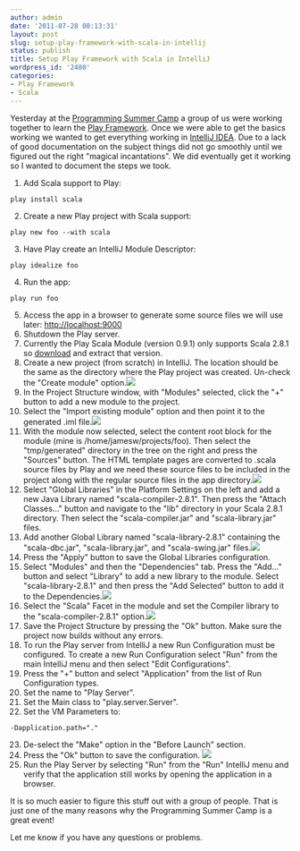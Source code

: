 ```yaml
---
author: admin
date: '2011-07-28 08:13:31'
layout: post
slug: setup-play-framework-with-scala-in-intellij
status: publish
title: Setup Play Framework with Scala in IntelliJ
wordpress_id: '2480'
categories:
- Play Framework
- Scala
---
```


Yesterday at the [Programming Summer
Camp](https://sites.google.com/site/programmingsummercamp/) a group of us were
working together to learn the [Play Framework](http://www.playframework.org/).
Once we were able to get the basics working we wanted to get everything
working in [IntelliJ IDEA](http://www.jetbrains.com/idea/). Due to a lack of
good documentation on the subject things did not go smoothly until we figured
out the right "magical incantations". We did eventually get it working so I
wanted to document the steps we took.

  1. Add Scala support to Play: 
    
    
    play install scala
    

  2. Create a new Play project with Scala support: 
    
    
    play new foo --with scala
    

  3. Have Play create an IntelliJ Module Descriptor: 
    
    
    play idealize foo
    

  4. Run the app: 
    
    
    play run foo
    

  5. Access the app in a browser to generate some source files we will use later: [http://localhost:9000](http://localhost:9000)
  6. Shutdown the Play server.
  7. Currently the Play Scala Module (version 0.9.1) only supports Scala 2.8.1 so [download](http://www.scala-lang.org/node/165) and extract that version.
  8. Create a new project (from scratch) in IntelliJ. The location should be the same as the directory where the Play project was created. Un-check the "Create module" option.![](http://www.jamesward.com/wp/uploads/2011/07/1.png)
  9. In the Project Structure window, with "Modules" selected, click the "+" button to add a new module to the project.
  10. Select the "Import existing module" option and then point it to the generated .iml file.![](http://www.jamesward.com/wp/uploads/2011/07/2.png)
  11. With the module now selected, select the content root block for the module (mine is /home/jamesw/projects/foo). Then select the "tmp/generated" directory in the tree on the right and press the "Sources" button. The HTML template pages are converted to .scala source files by Play and we need these source files to be included in the project along with the regular source files in the app directory.![](http://www.jamesward.com/wp/uploads/2011/07/3.png)
  12. Select "Global Libraries" in the Platform Settings on the left and add a new Java Library named "scala-compiler-2.8.1". Then press the "Attach Classes..." button and navigate to the "lib" directory in your Scala 2.8.1 directory. Then select the "scala-compiler.jar" and "scala-library.jar" files.
  13. Add another Global Library named "scala-library-2.8.1" containing the "scala-dbc.jar", "scala-library.jar", and "scala-swing.jar" files.![](http://www.jamesward.com/wp/uploads/2011/07/6.png)
  14. Press the "Apply" button to save the Global Libraries configuration.
  15. Select "Modules" and then the "Dependencies" tab. Press the "Add..." button and select "Library" to add a new library to the module. Select "scala-library-2.8.1" and then press the "Add Selected" button to add it to the Dependencies.![](http://www.jamesward.com/wp/uploads/2011/07/7.png)
  16. Select the "Scala" Facet in the module and set the Compiler library to the "scala-compiler-2.8.1" option.![](http://www.jamesward.com/wp/uploads/2011/07/8.png)
  17. Save the Project Structure by pressing the "Ok" button. Make sure the project now builds without any errors.
  18. To run the Play server from IntelliJ a new Run Configuration must be configured. To create a new Run Configuration select "Run" from the main IntelliJ menu and then select "Edit Configurations".
  19. Press the "+" button and select "Application" from the list of Run Configuration types.
  20. Set the name to "Play Server".
  21. Set the Main class to "play.server.Server".
  22. Set the VM Parameters to: 
    
    
    -Dapplication.path="."
    

  23. De-select the "Make" option in the "Before Launch" section.
  24. Press the "Ok" button to save the configuration. ![](http://www.jamesward.com/wp/uploads/2011/07/9.png)
  25. Run the Play Server by selecting "Run" from the "Run" IntelliJ menu and verify that the application still works by opening the application in a browser.
  
It is so much easier to figure this stuff out with a group of people. That is
just one of the many reasons why the Programming Summer Camp is a great event!

Let me know if you have any questions or problems.

